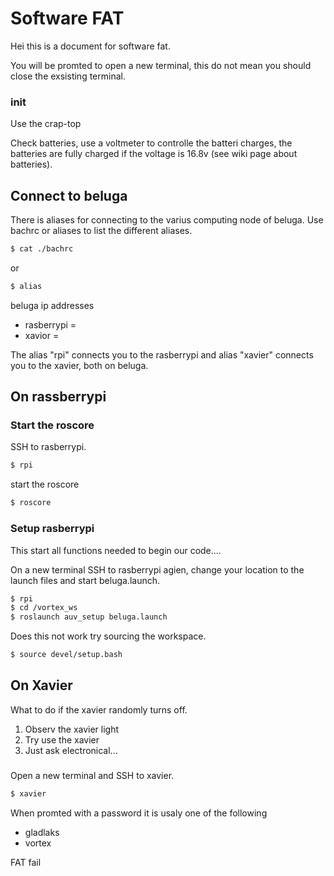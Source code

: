 # Software FAT

Hei this is a document for software fat.

You will be promted to open a new terminal, this do not mean you should close the exsisting terminal.

### init

Use the crap-top

Check batteries, use a voltmeter to controlle the batteri charges, the batteries are fully charged if the voltage is 16.8v (see wiki page about batteries).

## Connect to beluga

There is aliases for connecting to the varius computing node of beluga. Use bachrc or aliases to list the different aliases.

```bash
$ cat ./bachrc
```
or
```bash
$ alias
```

beluga ip addresses
- rasberrypi = 
- xavior = 

The alias "rpi" connects you to the rasberrypi and alias "xavier" connects you to the xavier, both on beluga.

## On rassberrypi

### Start the roscore

SSH to rasberrypi.

```bash
$ rpi
```

start the roscore

```bash
$ roscore
```

### Setup rasberrypi 

This start all functions needed to begin our code....

On a new terminal SSH to rasberrypi agien, change your location to the launch files and start beluga.launch.

```bash
$ rpi
$ cd /vortex_ws
$ roslaunch auv_setup beluga.launch
```
Does this not work try sourcing the workspace.

```bash
$ source devel/setup.bash
```

## On Xavier

What to do if the xavier randomly turns off.
1. Observ the xavier light
2. Try use the xavier
3. Just ask electronical...

###

Open a new terminal and SSH to xavier.

```bash
$ xavier
```

When promted with a password it is usaly one of the following
- gladlaks
- vortex




FAT fail






